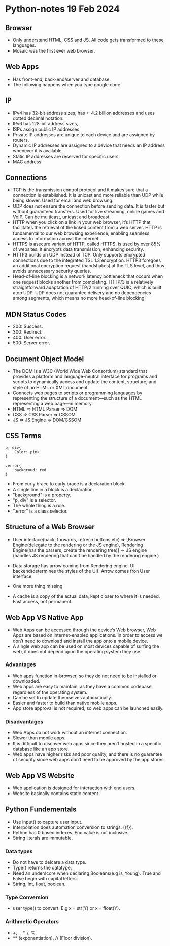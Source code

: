 # Python-notes 19 Feb 2024

## Browser
- Only understand HTML, CSS and JS. All code gets transformed to these languages.
- Mosaic was the first ever web browser.

## Web Apps
- Has front-end, back-end/server and database.
- The following happens when you type google.com:

## IP 
- IPv4 has 32-bit address sizes, has +-4.2 billion addresses and uses dotted decimal notation.
- IPv6 has 128-bit address sizes,
- ISPs assign public IP addresses. 
- Private IP addresses are unique to each device and are assigned by routers.
- Dynamic IP addresses are assigned to a device that needs an IP address whenever it is available. 
- Static IP addresses are reserved for specific users.
- MAC address

## Connections
- TCP is the transmission control protocol and it makes sure that a connection is established. It is unicast and more reliable than UDP while being slower. Used for email and web browsing.
- UDP does not ensure the connection before sending data. It is faster but without guaranteed transfers. Used for live streaming, online games and VoIP. Can be multicast, unicast and broadcast.
- HTTP when you click on a link in your web browser, it’s HTTP that facilitates the retrieval of the linked content from a web server. HTTP is fundamental to our web browsing experience, enabling seamless access to information across the internet.
- HTTPS is asecure variant of HTTP, called HTTPS, is used by over 85% of websites. It encrypts data transmission, enhancing security.
- HTTP3 builds on UDP instead of TCP. Only supports encrypted connections due to the integrated TSL 1.3 encryption. HTTP3 foregoes an additional encryption request (handshakes) at the TLS level, and thus avoids unnecessary security queries. 
- Head-of-line blocking is a network latency bottleneck that occurs when one request blocks another from completing. HTTP/3 is a relatively straightforward adaptation of HTTP/2 running over QUIC, which is built atop UDP. UDP does not guarantee delivery and no dependencies among segments, which means no more head-of-line blocking.

## MDN Status Codes
- 200: Success.
- 300: Redirect.
- 400: User error.
- 500: Server error.

## Document Object Model
- The DOM is a W3C (World Wide Web Consortium) standard that provides a platform and language-neutral interface for programs and scripts to dynamically access and update the content, structure, and style of an HTML or XML document.
- Connects web pages to scripts or programming languages by representing the structure of a document—such as the HTML representing a web page—in memory.
- HTML => HTML Parser => DOM
- CSS => CSS Parser => CSSOM
- JS => JS Engine => DOM/CSSOM

## CSS Terms
```
p, div{
    Color: pink
}

.error{
    backgroud: red
}
```

- From curly brace to curly brace is a declaration block. 
- A single line in a block is a declaration. 
- "background" is a property.
- "p, div" is a selector.
- The whole thing is a rule. 
- ".error" is a class selector.

## Structure of a Web Browser
- User interface(back, forwards, refresh buttons etc) => [Browser Engine(delegate to the rendering or the JS engine), Rendering Engine(has the parsers, create the rendering tree)] => JS engine (handles JS rendering that can't be handled by the rendering engine.)
- Data storage has arrow coming from Rendering engine. UI backend(determines the styles of the UI). Arrow comes fron User interface.
- One more thing missing

- A cache is a copy of the actual data, kept closer to where it is needed. Fast access, not permanent.

## Web App VS Native App
- Web Apps can be accessed through the device’s Web browser, Web Apps are based on internet-enabled applications. In order to access we don’t need to download and install the app onto a mobile device.
- A single web app can be used on most devices capable of surfing the web, it does not depend upon the operating system they use.

### Advantages
- Web apps function in-browser, so they do not need to be installed or downloaded.
- Web apps are easy to maintain, as they have a common codebase regardless of the operating system.
- Can be set to update themselves automatically.
- Easier and faster to build than native mobile apps.
- App store approval is not required, so web apps can be launched easily.

### Disadvantages
- Web Apps do not work without an internet connection.
- Slower than mobile apps.
- It is difficult to discover web apps since they aren’t hosted in a specific database like an app store.
- Web apps have higher risks and poor quality, and there is no guarantee of security since web apps don’t need to be approved by the app stores.

## Web App VS Website
- Web application is designed for interaction with end users.
- Website basically contains static content.

## Python Fundementals

- Use input() to capture user input.
- Interpolation does automation conversion to strings. ({f}).
- Python has 0 based indexes. End value is not inclusive.
- String literals are immutable.

### Data types
- Do not have to delcare a data type.
- Type() returns the datatype.
- Need an underscore when declaring Booleans(e.g is_Young). True and False begin with capital letters. 
- String, int, float, boolean.

### Type Conversion
- user type() to convert. E.g x = str(Y) or x = float(Y).

### Arithmetic Operators
- +, -, *, /, %.
- ** (exponentiation), // (Floor division).